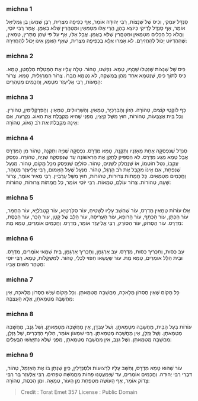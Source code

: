 
### michna 1
סַנְדָּל עִמְקִי, וְכִיס שֶׁל שְׁנָצוֹת, רַבִּי יְהוּדָה אוֹמֵר, אַף כְּפִיפָה מִצְרִית, רַבָּן שִׁמְעוֹן בֶּן גַּמְלִיאֵל אוֹמֵר, אַף סַנְדָּל לָדִיקִי כַּיּוֹצֵא בָהֶן, הֲרֵי אֵלּוּ מִטַּמְּאִין וּמִטַּהֲרִין שֶׁלֹּא בְאֻמָּן. אָמַר רַבִּי יוֹסֵי, וַהֲלֹא כָל הַכֵּלִים מִטַּמְּאִין וּמִטַּהֲרִין שֶׁלֹּא בְאֻמָּן. אֲבָל אֵלּוּ, אַף עַל פִּי שֶׁהֵן מֻתָּרִין, טְמֵאִין, שֶׁהַהֶדְיוֹט יָכוֹל לְהַחֲזִירָם. לֹא אָמְרוּ אֶלָּא בִכְפִיפָה מִצְרִית, שֶׁאַף הָאֻמָּן אֵינוֹ יָכוֹל לְהַחֲזִירָהּ: 

### michna 2
כִּיס שֶׁל שְׁנָצוֹת שֶׁנִּטְּלוּ שְׁנָצָיו, טָמֵא. נִפְשַׁט, טָהוֹר. טָלָה עָלָיו אֶת הַמַּטְלֵת מִלְּמַטָּן, טָמֵא. כִּיס לְתוֹךְ כִּיס, שֶׁנִּטְמָא אַחַד מֵהֶן בְּמַשְׁקֶה, לֹא נִטְמָא חֲבֵרוֹ. צְרוֹר הַמַּרְגָּלִית, טָמֵא. צְרוֹר הַמָּעוֹת, רַבִּי אֱלִיעֶזֶר מְטַמֵּא, וַחֲכָמִים מְטַהֲרִים: 

### michna 3
כַּף לוֹקְטֵי קוֹצִים, טְהוֹרָה. הַזּוֹן וְהַבִּרְכְּיָר, טְמֵאִין. וְהַשַּׁרְווּלִים, טְמֵאִין. וְהַפְּרַקְלִימִין, טְהוֹרִין. וְכָל בֵּית אֶצְבָּעוֹת, טְהוֹרוֹת, חוּץ מִשֶּׁל קַיָּצִין, מִפְּנֵי שֶׁהִיא מְקַבֶּלֶת אֶת הָאוֹג. נִקְרְעָה, אִם אֵינָהּ מְקַבֶּלֶת אֶת רֹב הָאוֹג, טְהוֹרָה: 

### michna 4
סַנְדָּל שֶׁנִּפְסְקָה אַחַת מֵאָזְנָיו וְתִקְּנָהּ, טָמֵא מִדְרָס. נִפְסְקָה שְׁנִיָּה וְתִקְּנָהּ, טָהוֹר מִן הַמִּדְרָס אֲבָל טָמֵא מַגַּע מִדְרָס. לֹא הִסְפִּיק לְתַקֵּן אֶת הָרִאשׁוֹנָה עַד שֶׁנִּפְסְקָה שְׁנִיָּה, טְהוֹרָה. נִפְסַק עֲקֵבוֹ, נִטַּל חוֹטְמוֹ, אוֹ שֶׁנֶּחֱלַק לִשְׁנַיִם, טָהוֹר. סוֹלְיָם שֶׁנִּפְסַק מִכָּל מָקוֹם, טָהוֹר. מִנְעָל שֶׁנִּפְחַת, אִם אֵינוֹ מְקַבֵּל אֶת רֹב הָרֶגֶל, טָהוֹר. מִנְעָל שֶׁעַל הָאֵמוּם, רַבִּי אֱלִיעֶזֶר מְטַהֵר, וַחֲכָמִים מְטַמְּאִים. כָּל חֲמָתוֹת צְרוּרוֹת, טְהוֹרוֹת, חוּץ מִשֶּׁל עַרְבִיִּין. רַבִּי מֵאִיר אוֹמֵר, צְרוֹר שָׁעָה, טְהוֹרוֹת. צְרוֹר עוֹלָם, טְמֵאוֹת. רַבִּי יוֹסֵי אוֹמֵר, כָּל חֲמָתוֹת צְרוּרוֹת, טְהוֹרוֹת: 

### michna 5
אֵלּוּ עוֹרוֹת טְמֵאִין מִדְרָס, עוֹר שֶׁחִשַּׁב עָלָיו לְשָׁטִיחַ, עוֹר סְקֹרְטְיָא, עוֹר קָטָבֹלְיָא, עוֹר הַחַמָּר, עוֹר הַכַּתָּן, עוֹר הַכַּתָּף, עוֹר הָרוֹפֵא, עוֹר הָעֲרִיסָה, עוֹר הַלֵּב שֶׁל קָטָן, עוֹר הַכַּר, עוֹר הַכֶּסֶת, מִדְרָס. עוֹר הַסָּרוֹק, עוֹר הַסּוֹרֵק, רַבִּי אֱלִיעֶזֶר אוֹמֵר, מִדְרָס. וַחֲכָמִים אוֹמְרִים, טְמֵא מֵת: 

### michna 6
עַב כְּסוּת, וְתַכְרִיךְ כְּסוּת, מִדְרָס. עַב אַרְגָּמָן, וְתַכְרִיךְ אַרְגָּמָן, בֵּית שַׁמַּאי אוֹמְרִים, מִדְרָס. וּבֵית הִלֵּל אוֹמְרִים, טְמֵא מֵת. עוֹר שֶׁעֲשָׂאוֹ חִפּוּי לִכְלִי, טָהוֹר. לְמִשְׁקָלוֹת, טָמֵא. רַבִּי יוֹסֵי מְטַהֵר מִשּׁוּם אָבִיו: 

### michna 7
כָּל מָקוֹם שֶׁאֵין חֶסְרוֹן מְלָאכָה, מַחֲשָׁבָה מְטַמֵּאתָן. וְכָל מָקוֹם שֶׁיֶּשׁ חֶסְרוֹן מְלָאכָה, אֵין מַחֲשָׁבָה מְטַמֵּאתָן, אֶלָּא הָעֻצְבָּה: 

### michna 8
עוֹרוֹת בַּעַל הַבַּיִת, מַחֲשָׁבָה מְטַמֵּאתָן. וְשֶׁל עַבְּדָן, אֵין מַחֲשָׁבָה מְטַמֵּאתָן. וְשֶׁל גַּנָּב, מַחֲשָׁבָה מְטַמֵּאתָן. וְשֶׁל גַּזְלָן, אֵין מַחֲשָׁבָה מְטַמֵּאתָן. רַבִּי שִׁמְעוֹן אוֹמֵר, חִלּוּף הַדְּבָרִים, שֶׁל גַּזְלָן, מַחֲשָׁבָה מְטַמֵּאתָן. וְשֶׁל גַּנָּב, אֵין מַחֲשָׁבָה מְטַמֵּאתָן, מִפְּנֵי שֶׁלֹּא נִתְיָאֲשׁוּ הַבְּעָלִים: 

### michna 9
עוֹר שֶׁהוּא טָמֵא מִדְרָס, וְחִשַּׁב עָלָיו לִרְצוּעוֹת וּלְסַנְדָּלִין, כֵּיוָן שֶׁנָּתַן בּוֹ אֶת הָאִזְמֵל, טָהוֹר, דִּבְרֵי רַבִּי יְהוּדָה. וַחֲכָמִים אוֹמְרִים, עַד שֶׁיְּמַעֲטֶנּוּ פָחוֹת מֵחֲמִשָּׁה טְפָחִים. רַבִּי אֶלְעָזָר בַּר רַבִּי צָדוֹק אוֹמֵר, אַף הָעוֹשֶׂה מִטְפַּחַת מִן הָעוֹר, טְמֵאָה. וּמִן הַכֶּסֶת, טְהוֹרָה: 

>Credit : Torat Emet 357
>License : Public Domain 